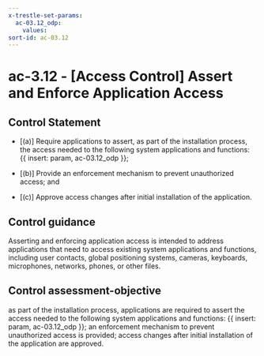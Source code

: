 ```yaml
---
x-trestle-set-params:
  ac-03.12_odp:
    values:
sort-id: ac-03.12
---
```


# ac-3.12 - \[Access Control\] Assert and Enforce Application Access

## Control Statement

- \[(a)\] Require applications to assert, as part of the installation process, the access needed to the following system applications and functions: {{ insert: param, ac-03.12_odp }};

- \[(b)\] Provide an enforcement mechanism to prevent unauthorized access; and

- \[(c)\] Approve access changes after initial installation of the application.

## Control guidance

Asserting and enforcing application access is intended to address applications that need to access existing system applications and functions, including user contacts, global positioning systems, cameras, keyboards, microphones, networks, phones, or other files.

## Control assessment-objective

as part of the installation process, applications are required to assert the access needed to the following system applications and functions: {{ insert: param, ac-03.12_odp }};
an enforcement mechanism to prevent unauthorized access is provided;
access changes after initial installation of the application are approved.
